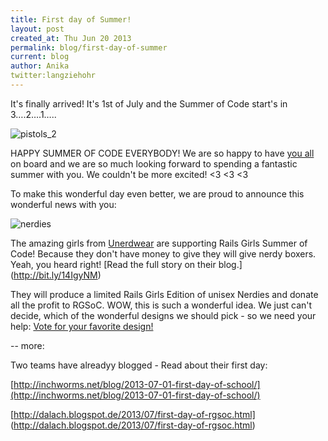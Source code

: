 ```yaml
---
title: First day of Summer!
layout: post
created_at: Thu Jun 20 2013
permalink: blog/first-day-of-summer
current: blog
author: Anika
twitter:langziehohr
---
```


It's finally arrived! It's 1st of July and the Summer of Code start's in 3….2….1…..

![pistols_2](https://f.cloud.github.com/assets/1711357/730793/9730e962-e25c-11e2-9f50-19ae3f086644.png)


HAPPY SUMMER OF CODE EVERYBODY! We are so happy to have [you all](teams.railsgirlssummerofcode.org) on board and we are so much looking forward to spending a fantastic summer with you. We couldn't be more excited! <3 <3 <3


To make this wonderful day even better, we are proud to announce this wonderful news with you:

![nerdies](https://f.cloud.github.com/assets/1711357/730873/349745be-e25f-11e2-97cf-59b64883d9c3.png)

The amazing girls from [Unerdwear](http://unerdwear.com) are supporting Rails Girls Summer of Code! Because they don't have money to give they will give nerdy boxers. Yeah, you heard right! [Read the full story on their blog.] (http://bit.ly/14IgyNM)

They will produce a limited Rails Girls Edition of unisex Nerdies and donate all the profit to RGSoC. WOW, this is such a wonderful idea. We just can't decide, which of the wonderful designs we should pick - so we need your help:
[Vote for your favorite design!](https://www.facebook.com/media/set/?set=a.471110572982504.1073741829.136157603144471&type=1)


--
more:

Two teams have alreadyy blogged - Read about their first day:

[http://inchworms.net/blog/2013-07-01-first-day-of-school/](http://inchworms.net/blog/2013-07-01-first-day-of-school/)

[http://dalach.blogspot.de/2013/07/first-day-of-rgsoc.html] (http://dalach.blogspot.de/2013/07/first-day-of-rgsoc.html)

